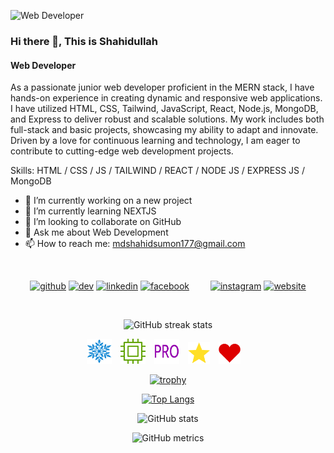 ![Web Developer](https://i.ibb.co/CWdzZjx/Black-and-White-Gradient-Personal-Linked-In-Banner.png)

### Hi there 👋, This is Shahidullah
#### Web Developer


As a passionate junior web developer proficient in the MERN stack, I have hands-on experience in creating dynamic and responsive web applications. I have utilized HTML, CSS, Tailwind, JavaScript, React, Node.js, MongoDB, and Express to deliver robust and scalable solutions. My work includes both full-stack and basic projects, showcasing my ability to adapt and innovate. Driven by a love for continuous learning and technology, I am eager to contribute to cutting-edge web development projects.

Skills:  HTML / CSS / JS / TAILWIND / REACT / NODE JS / EXPRESS JS / MongoDB 

- 🔭 I’m currently working on a new project 
- 🌱 I’m currently learning NEXTJS 
- 👯 I’m looking to collaborate on GitHub 
- 💬 Ask me about Web Development 
- 📫 How to reach me:  mdshahidsumon177@gmail.com

<br>
<div align="center">
 
[<img  style="margin-right: 30" src='https://cdn.jsdelivr.net/npm/simple-icons@3.0.1/icons/github.svg' alt='github' height='40'>](https://github.com/shahidulllah)  [<img src='https://cdn.jsdelivr.net/npm/simple-icons@3.0.1/icons/dev-dot-to.svg' alt='dev' height='40'>](https://dev.to/shahidullah)  [<img src='https://cdn.jsdelivr.net/npm/simple-icons@3.0.1/icons/linkedin.svg' alt='linkedin' height='40'>](https://www.linkedin.com/in/shahidullah/)  [<img  style="margin-right: 30px" src='https://cdn.jsdelivr.net/npm/simple-icons@3.0.1/icons/facebook.svg' alt='facebook' height='40'>](https://www.facebook.com/shahidullah.me)  [<img src='https://cdn.jsdelivr.net/npm/simple-icons@3.0.1/icons/instagram.svg' alt='instagram' height='40'>](https://www.instagram.com/shahidullah/)  [<img src='https://cdn.jsdelivr.net/npm/simple-icons@3.0.1/icons/icloud.svg' alt='website' height='40'>](https://ass12-medicare.web.app)  

<br>


![GitHub streak stats](https://streak-stats.demolab.com/?user=shahidulllah)

<a href='https://archiveprogram.github.com/'><img src='https://raw.githubusercontent.com/acervenky/animated-github-badges/master/assets/acbadge.gif' width='40' height='40'></a> <a href='https://docs.github.com/en/developers'><img src='https://raw.githubusercontent.com/acervenky/animated-github-badges/master/assets/devbadge.gif' width='40' height='40'></a> <a href='https://github.com/pricing'><img src='https://raw.githubusercontent.com/acervenky/animated-github-badges/master/assets/pro.gif' width='40' height='40'></a> <a href='https://stars.github.com/'><img src='https://raw.githubusercontent.com/acervenky/animated-github-badges/master/assets/starbadge.gif' width='35' height='35'></a> <a href='https://docs.github.com/en/github/supporting-the-open-source-community-with-github-sponsors'><img src='https://raw.githubusercontent.com/acervenky/animated-github-badges/master/assets/sponsorbadge.gif' width='35' height='35'></a> 

[![trophy](https://github-profile-trophy.vercel.app/?username=shahidulllah)](https://github.com/ryo-ma/github-profile-trophy)

[![Top Langs](https://github-readme-stats.vercel.app/api/top-langs/?username=shahidulllah)](https://github.com/anuraghazra/github-readme-stats)

![GitHub stats](https://github-readme-stats.vercel.app/api?username=shahidulllah&show_icons=true&count_private=true)  

![GitHub metrics](https://metrics.lecoq.io/shahidulllah)  

 </div>
